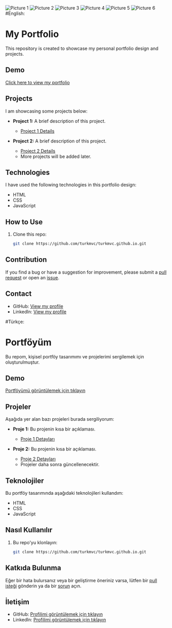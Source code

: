 ![Picture 1](screens/1.PNG)
![Picture 2](screens/2.PNG)
![Picture 3](screens/3.PNG)
![Picture 4](screens/4.PNG)
![Picture 5](screens/5.PNG)
![Picture 6](screens/6.PNG)
#English:
# My Portfolio

This repository is created to showcase my personal portfolio design and projects.

## Demo

[Click here to view my portfolio](https://turkmvc.github.io/)

## Projects

I am showcasing some projects below:

- **Project 1:** A brief description of this project.
  - [Project 1 Details](project1/)

- **Project 2:** A brief description of this project.
  - [Project 2 Details](project2/)
  - More projects will be added later.

## Technologies

I have used the following technologies in this portfolio design:
- HTML
- CSS
- JavaScript

## How to Use

1. Clone this repo:
   ```bash
   git clone https://github.com/turkmvc/turkmvc.github.io.git

## Contribution

If you find a bug or have a suggestion for improvement, please submit a [pull request](https://github.com/turkmvc/turkmvc.github.io/pulls) or open an [issue](https://github.com/turkmvc/turkmvc.github.io/issues).

## Contact

- GitHub: [View my profile](https://github.com/turkmvc)
- LinkedIn: [View my profile](https://www.linkedin.com/in/turkmvc/)

#Türkçe:
# Portföyüm

Bu repom, kişisel portföy tasarımımı ve projelerimi sergilemek için oluşturulmuştur. 

## Demo

[Portföyümü görüntülemek için tıklayın](https://turkmvc.github.io/)

## Projeler

Aşağıda yer alan bazı projeleri burada sergiliyorum:

- **Proje 1:** Bu projenin kısa bir açıklaması.
  - [Proje 1 Detayları](proje1/)

- **Proje 2:** Bu projenin kısa bir açıklaması.
  - [Proje 2 Detayları](proje2/)
  - Projeler daha sonra güncellenecektir.

## Teknolojiler

Bu portföy tasarımında aşağıdaki teknolojileri kullandım:
- HTML
- CSS
- JavaScript

## Nasıl Kullanılır

1. Bu repo'yu klonlayın:
   ```bash
   git clone https://github.com/turkmvc/turkmvc.github.io.git

## Katkıda Bulunma

Eğer bir hata bulursanız veya bir geliştirme öneriniz varsa, lütfen bir [pull isteği](https://github.com/turkmvc/turkmvc.github.io/pulls) gönderin ya da bir [sorun](https://github.com/turkmvc/turkmvc.github.io/issues) açın.

## İletişim

- GitHub: [Profilimi görüntülemek için tıklayın](https://github.com/turkmvc)
- LinkedIn: [Profilimi görüntülemek için tıklayın](https://www.linkedin.com/in/turkmvc/)

